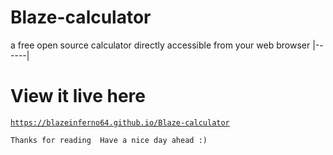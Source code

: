 # Blaze-calculator
a free open source calculator directly accessible from your web browser
|------|

# View it live here

<a href="https://blazeinferno64.github.io/Blaze-calculator">

```
https://blazeinferno64.github.io/Blaze-calculator
```
</a>

`
Thanks for reading 
Have a nice day ahead :)
`

